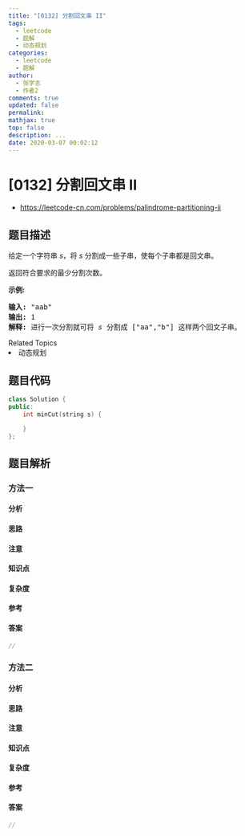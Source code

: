 ```yaml
---
title: "[0132] 分割回文串 II"
tags:
  - leetcode
  - 题解
  - 动态规划
categories:
  - leetcode
  - 题解
author:
  - 张学志
  - 作者2
comments: true
updated: false
permalink:
mathjax: true
top: false
description: ...
date: 2020-03-07 00:02:12
---
```



# [0132] 分割回文串 II
* https://leetcode-cn.com/problems/palindrome-partitioning-ii


## 题目描述

<p>给定一个字符串 <em>s</em>，将 <em>s</em> 分割成一些子串，使每个子串都是回文串。</p>

<p>返回符合要求的最少分割次数。</p>

<p><strong>示例:</strong></p>

<pre><strong>输入:</strong>&nbsp;&quot;aab&quot;
<strong>输出:</strong> 1
<strong>解释: </strong>进行一次分割就可将&nbsp;<em>s </em>分割成 [&quot;aa&quot;,&quot;b&quot;] 这样两个回文子串。
</pre>
<div><div>Related Topics</div><div><li>动态规划</li></div></div>


## 题目代码

```cpp
class Solution {
public:
    int minCut(string s) {

    }
};
```


## 题目解析


### 方法一

#### 分析

#### 思路

#### 注意

#### 知识点

#### 复杂度

#### 参考

#### 答案

```cpp
//
```


### 方法二

#### 分析

#### 思路

#### 注意

#### 知识点

#### 复杂度

#### 参考

#### 答案

```cpp
//
```


